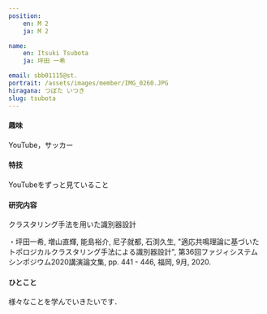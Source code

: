 ```yaml
---
position:
    en: M 2
    ja: M 2

name:
    en: Itsuki Tsubota
    ja: 坪田 一希

email: sbb01115@st.
portrait: /assets/images/member/IMG_0260.JPG
hiragana: つぼた いつき
slug: tsubota
---
```


#### 趣味
YouTube，サッカー
#### 特技
YouTubeをずっと見ていること
#### 研究内容
クラスタリング手法を用いた識別器設計  

・坪田一希, 増山直輝, 能島裕介, 尼子就都, 石渕久生, "適応共鳴理論に基づいたトポロジカルクラスタリング手法による識別器設計", 第36回ファジィシステムシンポジウム2020講演論文集, pp. 441 - 446, 福岡, 9月, 2020.
#### ひとこと
様々なことを学んでいきたいです．
